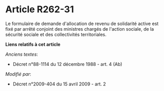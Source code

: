 # Article R262-31

Le formulaire de demande d'allocation de revenu de solidarité active est fixé par arrêté conjoint des ministres chargés de
l'action sociale, de la sécurité sociale et des collectivités territoriales.

**Liens relatifs à cet article**

_Anciens textes_:

  - Décret n°88-1114 du 12 décembre 1988 - art. 4 (Ab)

_Modifié par_:

  - Décret n°2009-404 du 15 avril 2009 - art. 2
